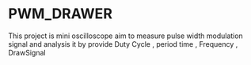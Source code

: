 # PWM_DRAWER
This project is mini oscilloscope aim to measure pulse width modulation signal and analysis it by provide Duty Cycle , period time , Frequency , DrawSignal
